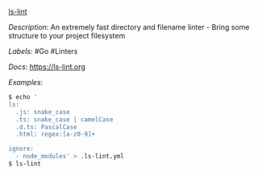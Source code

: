 [ls-lint](https://github.com/loeffel-io/ls-lint)

*Description*: An extremely fast directory and filename linter - Bring some structure to your project filesystem

*Labels*: #Go #Linters

*Docs*: https://ls-lint.org

*Examples*:

```bash
$ echo '
ls:
  .js: snake_case
  .ts: snake_case | camelCase
  .d.ts: PascalCase
  .html: regex:[a-z0-9]+

ignore:
  - node_modules' > .ls-lint.yml
$ ls-lint
```
